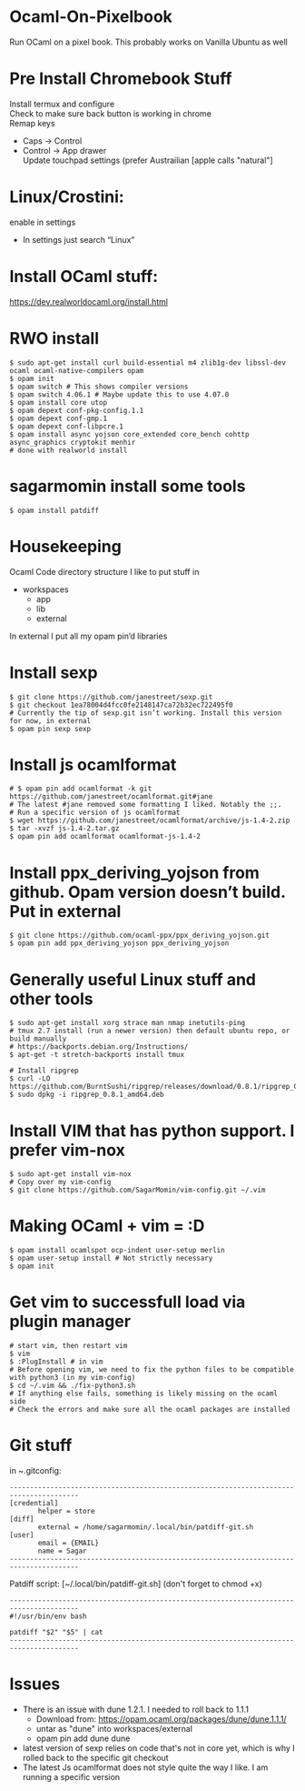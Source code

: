 # Ocaml-On-Pixelbook
Run OCaml on a pixel book. This probably works on Vanilla Ubuntu as well

# Pre Install Chromebook Stuff
Install termux and configure  
Check to make sure back button is working in chrome  
Remap keys  
* Caps -> Control  
* Control -> App drawer  
Update touchpad settings (prefer Austrailian [apple calls "natural"]

# Linux/Crostini:
enable in settings  
* In settings just search “Linux”

# Install OCaml stuff:
https://dev.realworldocaml.org/install.html

# RWO install
~~~~
$ sudo apt-get install curl build-essential m4 zlib1g-dev libssl-dev ocaml ocaml-native-compilers opam
$ opam init
$ opam switch # This shows compiler versions
$ opam switch 4.06.1 # Maybe update this to use 4.07.0
$ opam install core utop
$ opam depext conf-pkg-config.1.1
$ opam depext conf-gmp.1
$ opam depext conf-libpcre.1
$ opam install async yojson core_extended core_bench cohttp async_graphics cryptokit menhir
# done with realworld install
~~~~

# sagarmomin install some tools
~~~~
$ opam install patdiff
~~~~

# Housekeeping
Ocaml Code directory structure I  like to put stuff in  
* workspaces
  * app
  * lib
  * external
  
In external I put all my opam pin’d libraries  

# Install sexp
~~~~
$ git clone https://github.com/janestreet/sexp.git
$ git checkout 1ea78004d4fcc0fe2148147ca72b32ec722495f0
# Currently the tip of sexp.git isn’t working. Install this version for now, in external
$ opam pin sexp sexp
~~~~

# Install js ocamlformat
~~~~
# $ opam pin add ocamlformat -k git https://github.com/janestreet/ocamlformat.git#jane
# The latest #jane removed some formatting I liked. Notably the ;;. 
# Run a specific version of js ocamlformat
$ wget https://github.com/janestreet/ocamlformat/archive/js-1.4-2.zip
$ tar -xvzf js-1.4-2.tar.gz
$ opam pin add ocamlformat ocamlformat-js-1.4-2
~~~~

# Install ppx_deriving_yojson from github. Opam version doesn’t build. Put in external
~~~~
$ git clone https://github.com/ocaml-ppx/ppx_deriving_yojson.git
$ opam pin add ppx_deriving_yojson ppx_deriving_yojson
~~~~

# Generally useful Linux stuff and other tools
~~~~
$ sudo apt-get install xorg strace man nmap inetutils-ping 
# tmux 2.7 install (run a newer version) then default ubuntu repo, or build manually
# https://backports.debian.org/Instructions/
$ apt-get -t stretch-backports install tmux

# Install ripgrep
$ curl -LO https://github.com/BurntSushi/ripgrep/releases/download/0.8.1/ripgrep_0.8.1_amd64.deb
$ sudo dpkg -i ripgrep_0.8.1_amd64.deb
~~~~

# Install VIM that has python support. I prefer vim-nox
~~~~
$ sudo apt-get install vim-nox
# Copy over my vim-config 
$ git clone https://github.com/SagarMomin/vim-config.git ~/.vim
~~~~

# Making OCaml + vim = :D
~~~~
$ opam install ocamlspot ocp-indent user-setup merlin
$ opam user-setup install # Not strictly necessary
$ opam init
~~~~

# Get vim to successfull load via plugin manager
~~~~
# start vim, then restart vim
$ vim
$ :PlugInstall # in vim
# Before opening vim, we need to fix the python files to be compatible with python3 (in my vim-config)
$ cd ~/.vim && ./fix-python3.sh
# If anything else fails, something is likely missing on the ocaml side
# Check the errors and make sure all the ocaml packages are installed
~~~~

# Git stuff
in ~.gitconfig:
~~~~
---------------------------------------------------------------------------------------
[credential]
       helper = store
[diff]
       external = /home/sagarmomin/.local/bin/patdiff-git.sh
[user]
       email = {EMAIL}
       name = Sagar
---------------------------------------------------------------------------------------
~~~~

Patdiff script: [~/.local/bin/patdiff-git.sh] (don't forget to chmod +x)
~~~~
---------------------------------------------------------------------------------------
#!/usr/bin/env bash

patdiff "$2" "$5" | cat
---------------------------------------------------------------------------------------
~~~~


# Issues
* There is an issue with dune 1.2.1. I needed to roll back to 1.1.1
  * Download from: https://opam.ocaml.org/packages/dune/dune.1.1.1/
  * untar as "dune" into workspaces/external
  * opam pin add dune dune
* latest version of sexp relies on code that's not in core yet, which is why I rolled back to the specific git checkout
* The latest Js ocamlformat does not style quite the way I like. I am running a specific version
